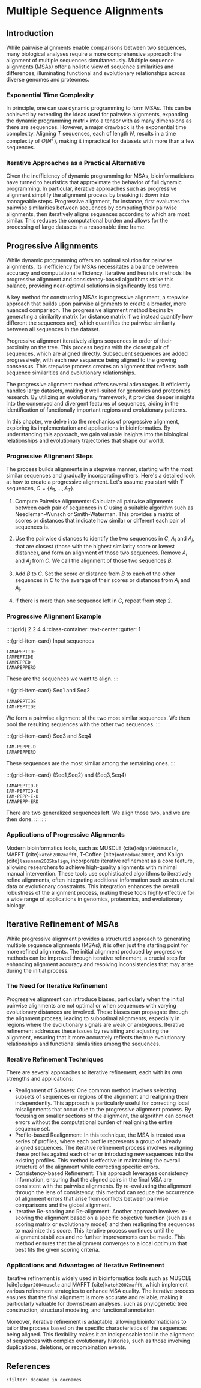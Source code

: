 # Multiple Sequence Alignments

## Introduction 

While pairwise alignments enable comparisons between two sequences, many biological analyses require a more comprehensive approach: the alignment of multiple sequences simultaneously. Multiple sequence alignments (MSAs) offer a holistic view of sequence similarities and differences, illuminating functional and evolutionary relationships across diverse genomes and proteomes.

### Exponential Time Complexity

In principle, one can use dynamic programming to form MSAs. This can be achieved by extending the ideas used for pairwise alignments, expanding the dynamic programming matrix into a tensor with as many dimensions as there are sequences. However, a major drawback is the exponential time complexity. Aligning $T$ sequences, each of length $N$, results in a time complexity of $O(N^T)$, making it impractical for datasets with more than a few sequences.

### Iterative Approaches as a Practical Alternative

Given the inefficiency of dynamic programming for MSAs, bioinformaticians have turned to heuristics that approximate the behavior of full dynamic programming. In particular, iterative approaches such as progressive alignment simplify the alignment process by breaking it down into manageable steps. Progressive alignment, for instance, first evaluates the pairwise similarities between sequences by computing their pairwise alignments, then iteratively aligns sequences according to which are most similar. This reduces the computational burden and allows for the processing of large datasets in a reasonable time frame.

## Progressive Alignments

While dynamic programming offers an optimal solution for pairwise alignments, its inefficiency for MSAs necessitates a balance between accuracy and computational efficiency. Iterative and heuristic methods like progressive alignment and consistency-based algorithms strike this balance, providing near-optimal solutions in significantly less time.

A key method for constructing MSAs is progressive alignment, a stepwise approach that builds upon pairwise alignments to create a broader, more nuanced comparison. The progressive alignment method begins by generating a similarity matrix (or distance matrix if we instead quantify how different the sequences are), which quantifies the pairwise similarity between all sequences in the dataset.

Progressive alignment iteratively aligns sequences in order of their proximity on the tree. This process begins with the closest pair of sequences, which are aligned directly. Subsequent sequences are added progressively, with each new sequence being aligned to the growing consensus. This stepwise process creates an alignment that reflects both sequence similarities and evolutionary relationships.

The progressive alignment method offers several advantages. It efficiently handles large datasets, making it well-suited for genomics and proteomics research. By utilizing an evolutionary framework, it provides deeper insights into the conserved and divergent features of sequences, aiding in the identification of functionally important regions and evolutionary patterns.

In this chapter, we delve into the mechanics of progressive alignment, exploring its implementation and applications in bioinformatics. By understanding this approach, we gain valuable insights into the biological relationships and evolutionary trajectories that shape our world.

### Progressive Alignment Steps

The process builds alignments in a stepwise manner, starting with the most similar sequences and gradually incorporating others. Here's a detailed look at how to create a progressive alignment. Let's assume you start with $T$ sequences, $C=\{A_1, \ldots, A_T\}$.

1. Compute Pairwise Alignments: Calculate all pairwise alignments between each pair of sequences in $C$ using a suitable algorithm such as Needleman-Wunsch or Smith-Waterman. This provides a matrix of scores or distances that indicate how similar or different each pair of sequences is.

2. Use the pairwise distances to identify the two sequences in $C$, $A_i$ and $A_j$, that are closest (those with the highest similarity score or lowest distance), and form an alignment of those two sequences. Remove $A_i$ and $A_j$ from $C$. We call the alignment of those two sequences $B$.

3. Add $B$ to $C$. Set the score or distance from $B$ to each of the other sequences in $C$ to the average of their scores or distances from $A_i$ and $A_j$.

4. If there is more than one sequence left in $C$, repeat from step 2.

### Progressive Alignment Example

::::{grid} 2 2 4 4
:class-container: text-center
:gutter: 1

:::{grid-item-card}
Input sequences
```none
IAMAPEPTIDE  
IAMPEPTIDE
IAMPEPPED
IAMAPEPPERD
```
These are the sequences we want to align.
:::

:::{grid-item-card}
Seq1 and Seq2
```none
IAMAPEPTIDE
IAM-PEPTIDE
```
We form a pairwise alignment of the two most similar sequences.
We then pool the resulting sequences with the other two sequences.
:::

:::{grid-item-card}
Seq3 and Seq4
```none
IAM-PEPPE-D
IAMAPEPPERD
```
These sequences are the most similar among the remaining ones.
:::

:::{grid-item-card}
(Seq1,Seq2) and (Seq3,Seq4)
```none
IAMAPEPTID-E
IAM-PEPTID-E
IAM-PEPP-E-D
IAMAPEPP-ERD
```
There are two generalized sequences left. We align those two, and we are then done.
:::
::::

### Applications of Progressive Alignments

Modern bioinformatics tools, such as MUSCLE {cite}`edgar2004muscle`, MAFFT {cite}`katoh2002mafft`, T-Coffee {cite}`notredame2000t`, and Kalign {cite}`lassmann2005kalign`, incorporate iterative refinement as a core feature, allowing researchers to achieve high-quality alignments with minimal manual intervention. These tools use sophisticated algorithms to iteratively refine alignments, often integrating additional information such as structural data or evolutionary constraints. This integration enhances the overall robustness of the alignment process, making these tools highly effective for a wide range of applications in genomics, proteomics, and evolutionary biology.

## Iterative Refinement of MSAs

While progressive alignment provides a structured approach to generating multiple sequence alignments (MSAs), it is often just the starting point for more refined alignments. The initial alignment produced by progressive methods can be improved through iterative refinement, a crucial step for enhancing alignment accuracy and resolving inconsistencies that may arise during the initial process.

### The Need for Iterative Refinement

Progressive alignment can introduce biases, particularly when the initial pairwise alignments are not optimal or when sequences with varying evolutionary distances are involved. These biases can propagate through the alignment process, leading to suboptimal alignments, especially in regions where the evolutionary signals are weak or ambiguous. Iterative refinement addresses these issues by revisiting and adjusting the alignment, ensuring that it more accurately reflects the true evolutionary relationships and functional similarities among the sequences.

### Iterative Refinement Techniques

There are several approaches to iterative refinement, each with its own strengths and applications:

* Realignment of Subsets: One common method involves selecting subsets of sequences or regions of the alignment and realigning them independently. This approach is particularly useful for correcting local misalignments that occur due to the progressive alignment process. By focusing on smaller sections of the alignment, the algorithm can correct errors without the computational burden of realigning the entire sequence set.
* Profile-based Realignment: In this technique, the MSA is treated as a series of profiles, where each profile represents a group of already aligned sequences. The iterative refinement process involves realigning these profiles against each other or introducing new sequences into the existing profiles. This method is effective in maintaining the overall structure of the alignment while correcting specific errors.
* Consistency-based Refinement: This approach leverages consistency information, ensuring that the aligned pairs in the final MSA are consistent with the pairwise alignments. By re-evaluating the alignment through the lens of consistency, this method can reduce the occurrence of alignment errors that arise from conflicts between pairwise comparisons and the global alignment.
* Iterative Re-scoring and Re-alignment: Another approach involves re-scoring the alignment based on a specific objective function (such as a scoring matrix or evolutionary model) and then realigning the sequences to maximize this score. This iterative process continues until the alignment stabilizes and no further improvements can be made. This method ensures that the alignment converges to a local optimum that best fits the given scoring criteria.

### Applications and Advantages of Iterative Refinement

Iterative refinement is widely used in bioinformatics tools such as MUSCLE {cite}`edgar2004muscle` and MAFFT {cite}`katoh2002mafft`, which implement various refinement strategies to enhance MSA quality. The iterative process ensures that the final alignment is more accurate and reliable, making it particularly valuable for downstream analyses, such as phylogenetic tree construction, structural modeling, and functional annotation.

Moreover, iterative refinement is adaptable, allowing bioinformaticians to tailor the process based on the specific characteristics of the sequences being aligned. This flexibility makes it an indispensable tool in the alignment of sequences with complex evolutionary histories, such as those involving duplications, deletions, or recombination events.

## References

```{bibliography}
:filter: docname in docnames
```
